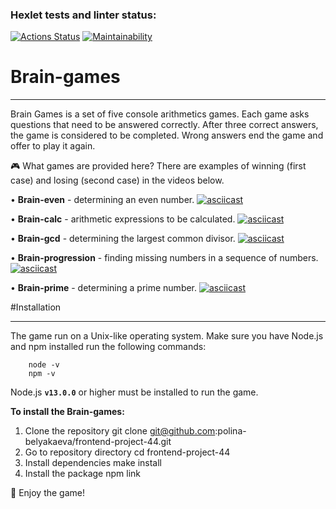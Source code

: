 ### Hexlet tests and linter status:
[![Actions Status](https://github.com/polina-belyakaeva/frontend-project-44/workflows/hexlet-check/badge.svg)](https://github.com/polina-belyakaeva/frontend-project-44/actions) 
[![Maintainability](https://api.codeclimate.com/v1/badges/d6ed50d50658cdbb7299/maintainability)](https://codeclimate.com/github/polina-belyakaeva/frontend-project-44/maintainability)

# Brain-games
___
Brain Games is a set of five console arithmetics games. Each game asks questions that need to be answered correctly. After three correct answers, the game is considered to be completed. Wrong answers end the game and offer to play it again.

:video_game: What games are provided here?
There are examples of winning (first case) and losing (second case) in the videos below.

• __Brain-even__ - determining an even number.
[![asciicast](https://asciinema.org/a/WcrJjTl4HLukMOsBeo6RXljt4.svg)](https://asciinema.org/a/WcrJjTl4HLukMOsBeo6RXljt4)

• __Brain-calc__ - arithmetic expressions to be calculated.
[![asciicast](https://asciinema.org/a/bv1YHlEUgYhdM84LBV5dDzTWK.svg)](https://asciinema.org/a/bv1YHlEUgYhdM84LBV5dDzTWK)

• __Brain-gcd__ - determining the largest common divisor.
[![asciicast](https://asciinema.org/a/6zID3Ox6A29Oru1aMsnLnpVo7.svg)](https://asciinema.org/a/6zID3Ox6A29Oru1aMsnLnpVo7)

• __Brain-progression__ - finding missing numbers in a sequence of numbers.
[![asciicast](https://asciinema.org/a/odUJHmJGeyOwKw9k9rfuLCT16.svg)](https://asciinema.org/a/odUJHmJGeyOwKw9k9rfuLCT16)

• __Brain-prime__ - determining a prime number.
[![asciicast](https://asciinema.org/a/yRDHtzpRmrH7g9QkPvdhY6ZfU.svg)](https://asciinema.org/a/yRDHtzpRmrH7g9QkPvdhY6ZfU)

#Installation
___
The game run on a Unix-like operating system. Make sure you have Node.js and npm installed run the following commands:

        node -v
        npm -v

Node.js __`v13.0.0`__ or higher must be installed to run the game.

__To install the Brain-games:__
1. Clone the repository git clone git@github.com:polina-belyakaeva/frontend-project-44.git
2. Go to repository directory cd frontend-project-44
3. Install dependencies make install
4. Install the package npm link

 :space_invader: Enjoy the game!
